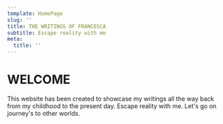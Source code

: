 ```yaml
---
template: HomePage
slug: ''
title: THE WRITINGS OF FRANCESCA
subtitle: Escape reality with me
meta:
  title: ''
---
```


# WELCOME

This website has been created to showcase my writings all the way back from my childhood to the present day. Escape reality with me. Let's go on journey's to other worlds.
